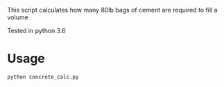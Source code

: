This script calculates how many 80lb bags of cement are required to fill a volume

Tested in python 3.6

# Usage 
 `python concrete_calc.py`